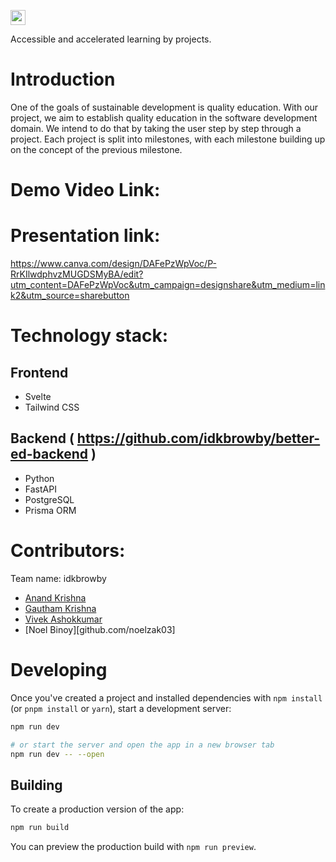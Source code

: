 <a href="https://hack36.com"> <img src="https://i.postimg.cc/RFFWF4vg/built-at-hack.jpg" height=24px> </a>

Accessible and accelerated learning by projects.

# Introduction
One of the goals of sustainable development is quality education. With our project, we aim to establish quality education in the software development domain. We intend to do that by taking the user step by step through a project. Each project is split into milestones, with each milestone building up on the concept of the previous milestone.

# Demo Video Link:

# Presentation link:
https://www.canva.com/design/DAFePzWpVoc/P-RrKIlwdphvzMUGDSMyBA/edit?utm_content=DAFePzWpVoc&utm_campaign=designshare&utm_medium=link2&utm_source=sharebutton

# Technology stack:
## Frontend
- Svelte
- Tailwind CSS

## Backend ( https://github.com/idkbrowby/better-ed-backend )
- Python
- FastAPI
- PostgreSQL
- Prisma ORM

# Contributors:
Team name: idkbrowby
- [Anand Krishna](https://github.com/anand2312)
- [Gautham Krishna](https://github.com/Gautham-kj)
- [Vivek Ashokkumar](github.com/vivekashok1221)
- [Noel Binoy][github.com/noelzak03]


# Developing

Once you've created a project and installed dependencies with `npm install` (or `pnpm install` or `yarn`), start a development server:

```bash
npm run dev

# or start the server and open the app in a new browser tab
npm run dev -- --open
```

## Building

To create a production version of the app:

```bash
npm run build
```

You can preview the production build with `npm run preview`.
